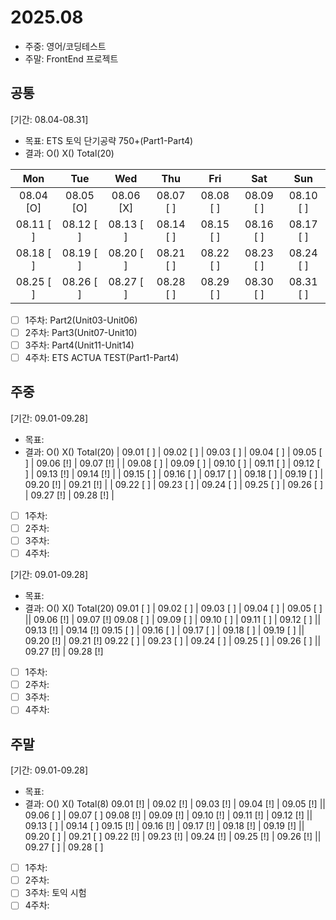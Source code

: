 # 2025.08
- 주중: 영어/코딩테스트
- 주말: FrontEnd 프로젝트

## 공통
[기간: 08.04-08.31]
- 목표: ETS 토익 단기공략 750+(Part1-Part4)
- 결과: O() X() Total(20)

| Mon | Tue | Wed | Thu | Fri | Sat | Sun |
| :---: | :---: | :---: | :---: | :---: | :---: | :---: |
08.04 [O] | 08.05 [O] | 08.06 [X] | 08.07 [ ] | 08.08 [ ] | 08.09 [ ] | 08.10 [ ]
08.11 [ ] | 08.12 [ ] | 08.13 [ ] | 08.14 [ ] | 08.15 [ ] | 08.16 [ ] | 08.17 [ ]
08.18 [ ] | 08.19 [ ] | 08.20 [ ] | 08.21 [ ] | 08.22 [ ] | 08.23 [ ] | 08.24 [ ]
08.25 [ ] | 08.26 [ ] | 08.27 [ ] | 08.28 [ ] | 08.29 [ ] | 08.30 [ ] | 08.31 [ ]

- [ ] 1주차: Part2(Unit03-Unit06)
- [ ] 2주차: Part3(Unit07-Unit10)
- [ ] 3주차: Part4(Unit11-Unit14)
- [ ] 4주차: ETS ACTUA TEST(Part1-Part4)

## 주중
[기간: 09.01-09.28]
- 목표: 
- 결과: O() X() Total(20)
| 09.01 [ ] | 09.02 [ ] | 09.03 [ ] | 09.04 [ ] | 09.05 [ ] | 09.06 [!] | 09.07 [!] | 
| 09.08 [ ] | 09.09 [ ] | 09.10 [ ] | 09.11 [ ] | 09.12 [ ] | 09.13 [!] | 09.14 [!] | 
| 09.15 [ ] | 09.16 [ ] | 09.17 [ ] | 09.18 [ ] | 09.19 [ ] | 09.20 [!] | 09.21 [!] | 
| 09.22 [ ] | 09.23 [ ] | 09.24 [ ] | 09.25 [ ] | 09.26 [ ] | 09.27 [!] | 09.28 [!] | 

- [ ] 1주차: 
- [ ] 2주차: 
- [ ] 3주차: 
- [ ] 4주차: 

[기간: 09.01-09.28]
- 목표: 
- 결과: O() X() Total(20)
09.01 [ ] | 09.02 [ ] | 09.03 [ ] | 09.04 [ ] | 09.05 [ ] || 09.06 [!] | 09.07 [!]
09.08 [ ] | 09.09 [ ] | 09.10 [ ] | 09.11 [ ] | 09.12 [ ] || 09.13 [!] | 09.14 [!]
09.15 [ ] | 09.16 [ ] | 09.17 [ ] | 09.18 [ ] | 09.19 [ ] || 09.20 [!] | 09.21 [!]
09.22 [ ] | 09.23 [ ] | 09.24 [ ] | 09.25 [ ] | 09.26 [ ] || 09.27 [!] | 09.28 [!]

- [ ] 1주차: 
- [ ] 2주차: 
- [ ] 3주차: 
- [ ] 4주차: 

## 주말
[기간: 09.01-09.28]
- 목표: 
- 결과: O() X() Total(8)
09.01 [!] | 09.02 [!] | 09.03 [!] | 09.04 [!] | 09.05 [!] || 09.06 [ ] | 09.07 [ ]
09.08 [!] | 09.09 [!] | 09.10 [!] | 09.11 [!] | 09.12 [!] || 09.13 [ ] | 09.14 [ ]
09.15 [!] | 09.16 [!] | 09.17 [!] | 09.18 [!] | 09.19 [!] || 09.20 [ ] | 09.21 [ ]
09.22 [!] | 09.23 [!] | 09.24 [!] | 09.25 [!] | 09.26 [!] || 09.27 [ ] | 09.28 [ ]

- [ ] 1주차: 
- [ ] 2주차: 
- [ ] 3주차: 토익 시험
- [ ] 4주차: 

